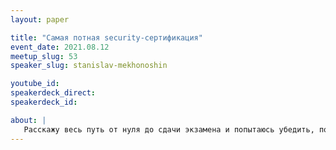 ```yaml
---
layout: paper

title: "Самая потная security-сертификация"
event_date: 2021.08.12
meetup_slug: 53
speaker_slug: stanislav-mekhonoshin

youtube_id:
speakerdeck_direct:
speakerdeck_id:

about: |
   Расскажу весь путь от нуля до сдачи экзамена и попытаюсь убедить, почему это нужно пройти всем.
---
```

